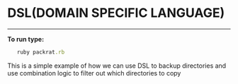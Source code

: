 # DSL(DOMAIN SPECIFIC LANGUAGE)
-------------------------------

**To run type:**
```ruby
   ruby packrat.rb
```

This is a simple example of how we can use DSL to backup directories and use combination logic to filter out which directories to copy

